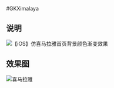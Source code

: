 #GKXimalaya

## 说明
![【iOS】仿喜马拉雅首页背景颜色渐变效果](https://www.jianshu.com/p/bdb14810213d)

## 效果图
![喜马拉雅](https://github.com/QuintGao/GKExampleImages/blob/master/GKXmalaya/xmly.gif)

